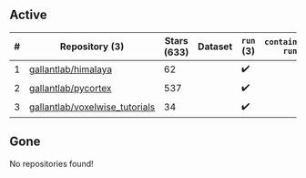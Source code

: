 ## Active
| # | Repository (3) | Stars (633) | Dataset | `run` (3) | `containers-run` |
| --- | --- | --- | --- | --- | --- |
| 1 | [gallantlab/himalaya](https://github.com/gallantlab/himalaya) | 62 |  | :heavy_check_mark: |  |
| 2 | [gallantlab/pycortex](https://github.com/gallantlab/pycortex) | 537 |  | :heavy_check_mark: |  |
| 3 | [gallantlab/voxelwise_tutorials](https://github.com/gallantlab/voxelwise_tutorials) | 34 |  | :heavy_check_mark: |  |

## Gone
No repositories found!
